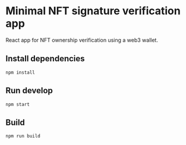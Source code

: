# Minimal NFT signature verification app
React app for NFT ownership verification using a web3 wallet. 

## Install dependencies
`npm install`

## Run develop
`npm start`

## Build
`npm run build`